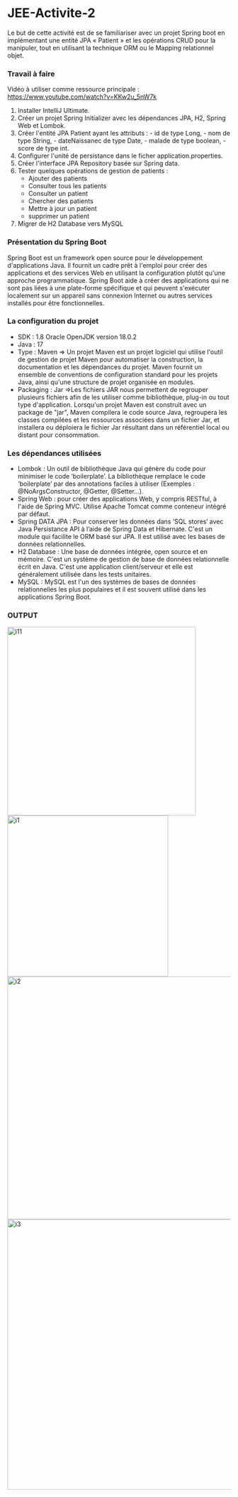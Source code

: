 # JEE-Activite-2

Le but de cette activité est de se familiariser avec un projet Spring boot en implémentant une entité JPA « Patient » et les opérations CRUD pour la manipuler, tout en utilisant la technique ORM ou le Mapping relationnel objet.

### Travail à faire ###

Vidéo à utiliser comme ressource principale : https://www.youtube.com/watch?v=KKw2u_5nW7k
1. Installer IntelliJ Ultimate.
2. Créer un projet Spring Initializer avec les dépendances JPA, H2, Spring Web et Lombok.
3. Créer l'entité JPA Patient ayant les attributs :
       - id de type Long,
       - nom de type String,
       - dateNaissanec de type Date,
       - malade de type boolean,
       - score de type int.
4. Configurer l'unité de persistance dans le ficher application.properties.
5. Créer l'interface JPA Repository basée sur Spring data.
6. Tester quelques opérations de gestion de patients :
    - Ajouter des patients
    - Consulter tous les patients
    - Consulter un patient
    - Chercher des patients
    - Mettre à jour un patient 
    - supprimer un patient
7. Migrer de H2 Database vers MySQL

### Présentation du Spring Boot ###  
Spring Boot est un framework open source pour le développement d'applications Java. Il fournit un cadre prêt à l'emploi pour créer des applications et des services Web en utilisant la configuration plutôt qu'une approche programmatique. 
Spring Boot aide à créer des applications qui ne sont pas liées à une plate-forme spécifique et qui peuvent s'exécuter localement sur un appareil sans connexion Internet ou autres services installés pour être fonctionnelles.


### La configuration du projet ### 
- SDK : 1.8 Oracle OpenJDK version 18.0.2
- Java : 17
- Type : Maven 
=> Un projet Maven est un projet logiciel qui utilise l'outil de gestion de projet Maven pour automatiser la construction, la documentation et les dépendances du projet. Maven fournit un ensemble de conventions de configuration standard pour les projets Java, ainsi qu'une structure de projet organisée en modules.
- Packaging : Jar 
=>Les fichiers JAR nous permettent de regrouper plusieurs fichiers afin de les utiliser comme bibliothèque, plug-in ou tout type d'application.
Lorsqu'un projet Maven est construit avec un package de "jar", Maven compilera le code source Java, regroupera les classes compilées et les ressources associées dans un fichier Jar, et installera ou déploiera le fichier Jar résultant dans un référentiel local ou distant pour consommation.

### Les dépendances utilisées ### 
- Lombok : Un outil de bibliothèque Java qui génère du code pour minimiser le code ‘boilerplate’. La bibliothèque remplace le code ‘boilerplate’ par des annotations faciles à utiliser (Exemples : @NoArgsConstructor, @Getter, @Setter…).
- Spring Web : pour créer des applications Web, y compris RESTful, à l'aide de Spring MVC. Utilise Apache Tomcat comme conteneur intégré par défaut.
- Spring DATA JPA : Pour conserver les données dans ‘SQL stores‘ avec Java Persistance API à l’aide de Spring Data et Hibernate. C'est un module qui facilite le ORM basé sur JPA. Il est utilisé avec les bases de données relationnelles.
- H2 Database : Une base de données intégrée, open source et en mémoire. C'est un système de gestion de base de données relationnelle écrit en Java. C'est une application client/serveur et elle est généralement utilisée dans les tests unitaires.
- MySQL : MySQL est l'un des systèmes de bases de données relationnelles les plus populaires et il est souvent utilisé dans les applications Spring Boot.

### OUTPUT ### 

<img width="425" alt="i11" src="https://github.com/ACHRAFHED/TP2JEE/assets/102471232/4cfbb12c-850f-40b0-b2e7-063b12b81444">








<img width="363" alt="i1" src="https://github.com/ACHRAFHED/TP2JEE/assets/102471232/6e95860a-f77b-4e8c-8ffa-d6f37703b048">









<img width="547" alt="i2" src="https://github.com/ACHRAFHED/TP2JEE/assets/102471232/6c6ed53d-f06d-4c64-874c-e77c7641f10d">









<img width="609" alt="i3" src="https://github.com/ACHRAFHED/TP2JEE/assets/102471232/49918bcd-3650-44c7-8be7-2fb0af0b7c72">




